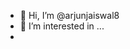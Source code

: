 - 👋 Hi, I’m @arjunjaiswal8
- 👀 I’m interested in ...
- <script>"<svg><image href=1 onerror=alert(onerror)>
  -<script>"<iframe srcdoc=""">

  
